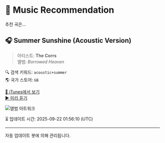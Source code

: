 
# 🎵 Music Recommendation

추천 곡은...

## 🎧 Summer Sunshine (Acoustic Version)  
> 아티스트: **The Corrs**  
> 앨범: _Borrowed Heaven_  

🔍 검색 키워드: `acoustic+summer`  
🌎 국가 스토어: `GB`

[🔗 iTunes에서 보기](https://music.apple.com/gb/album/summer-sunshine-acoustic-version/14748593?i=14748624&uo=4)  
[▶️ 미리 듣기](https://audio-ssl.itunes.apple.com/itunes-assets/AudioPreview125/v4/95/4f/46/954f462d-6341-8d17-ea8f-6d12481603dc/mzaf_15231249498769631402.plus.aac.p.m4a)

![앨범 아트워크](https://is1-ssl.mzstatic.com/image/thumb/Music/y2004/m06/d02/h14/s02.qryfyugd.jpg/100x100bb.jpg)

⏳ 업데이트 시간: 2025-09-22 01:56:10 (UTC)

---
자동 업데이트 봇에 의해 관리됩니다.
